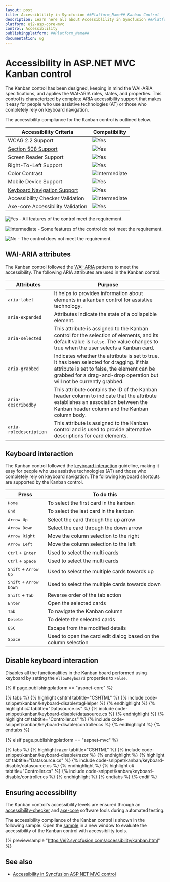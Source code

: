 ```yaml
---
layout: post
title: Accessiblility in Syncfusion ##Platform_Name## Kanban Control
description: Learn here all about Accessiblility in Syncfusion ##Platform_Name## Kanban control of Syncfusion Essential JS 2 and more.
platform: ej2-asp-core-mvc
control: Accessiblility
publishingplatform: ##Platform_Name##
documentation: ug
---
```


# Accessibility in ASP.NET MVC Kanban control

The Kanban control has been designed, keeping in mind the WAI-ARIA specifications, and applies the WAI-ARIA roles, states, and properties. This control is characterized by complete ARIA accessibility support that makes it easy for people who use assistive technologies (AT) or those who completely rely on keyboard navigation.

The accessibility compliance for the Kanban control is outlined below.

| Accessibility Criteria | Compatibility |
| -- | -- |
| WCAG 2.2 Support | ![Yes](https://cdn.syncfusion.com/content/images/landing-page/yes.png) |
| [Section 508 Support](../common/accessibility#accessibility-standards) | ![Yes](https://cdn.syncfusion.com/content/images/landing-page/yes.png) |
| Screen Reader Support | ![Yes](https://cdn.syncfusion.com/content/images/landing-page/yes.png) |
| Right-To-Left Support | ![Yes](https://cdn.syncfusion.com/content/images/landing-page/yes.png) |
| Color Contrast | ![Intermediate](https://cdn.syncfusion.com/content/images/landing-page/intermediate.png) |
| Mobile Device Support | ![Yes](https://cdn.syncfusion.com/content/images/landing-page/yes.png) |
| [Keyboard Navigation Support](../common/accessibility#keyboard-navigation-support) | ![Yes](https://cdn.syncfusion.com/content/images/landing-page/yes.png) |
| Accessibility Checker Validation | ![Intermediate](https://cdn.syncfusion.com/content/images/landing-page/intermediate.png) |
| Axe-core Accessibility Validation | ![Yes](https://cdn.syncfusion.com/content/images/landing-page/yes.png) |

<style>
    .post .post-content img {
        display: inline-block;
        margin: 0.5em 0;
    }
</style>
![Yes](https://cdn.syncfusion.com/content/images/landing-page/yes.png) - All features of the control meet the requirement.

![Intermediate](https://cdn.syncfusion.com/content/images/landing-page/intermediate.png)  - Some features of the control do not meet the requirement.

![No](https://cdn.syncfusion.com/content/images/landing-page/no.png)  - The control does not meet the requirement.

## WAI-ARIA attributes

The Kanban control followed the [WAI-ARIA](https://www.w3.org/WAI/ARIA/apg/patterns/alert/) patterns to meet the accessibility. The following ARIA attributes are used in the Kanban control:

| Attributes | Purpose |
| --- | --- |
| `aria-label` |  It helps to provides information about elements in a kanban control for assistive technology. |
| `aria-expanded` | Attributes indicate the state of a collapsible element. |
| `aria-selected` | This attribute is assigned to the Kanban control for the selection of elements, and its default value is `false`. The value changes to true when the user selects a Kanban card. |
| `aria-grabbed` | Indicates whether the attribute is set to true. It has been selected for dragging. If this attribute is set to false, the element can be grabbed for a drag-and-drop operation but will not be currently grabbed. |
| `aria-describedby` | This attribute contains the ID of the Kanban header column to indicate that the attribute establishes an association between the Kanban header column and the Kanban column body. |
| `aria-roledescription` | This attribute is assigned to the Kanban control and is used to provide alternative descriptions for card elements. |

## Keyboard interaction

The Kanban control followed the [keyboard interaction](https://www.w3.org/WAI/ARIA/apg/patterns/alert/#keyboardinteraction) guideline, making it easy for people who use assistive technologies (AT) and those who completely rely on keyboard navigation. The following keyboard shortcuts are supported by the Kanban control.

| **Press** | **To do this** |
| --- | --- |
| <kbd>Home</kbd> | To select the first card in the kanban |
| <kbd>End</kbd> | To select the last card in the kanban |
| <kbd>Arrow Up</kbd> | Select the card through the up arrow |
| <kbd>Arrow Down</kbd> | Select the card through the down arrow |
| <kbd>Arrow Right</kbd> | Move the column selection to the right |
| <kbd>Arrow Left</kbd> | Move the column selection to the left |
| <kbd>Ctrl</kbd> + <kbd>Enter</kbd> | Used to select the multi cards |
| <kbd>Ctrl</kbd> + <kbd>Space</kbd> | Used to select the multi cards |
| <kbd>Shift</kbd> + <kbd>Arrow Up</kbd> | Used to select the multiple cards towards up |
| <kbd>Shift</kbd> + <kbd>Arrow Down</kbd> | Used to select the multiple cards towards down |
| <kbd>Shift</kbd> + <kbd>Tab</kbd> | Reverse order of the tab action |
| <kbd>Enter</kbd> | Open the selected cards |
| <kbd>Tab</kbd> | To navigate the Kanban column |
| <kbd>Delete</kbd> | To delete the selected cards |
| <kbd>ESC</kbd> | Escape from the modified details |
| <kbd>Space</kbd> | Used to open the card edit dialog based on the column selection |

## Disable keyboard interaction

Disables all the functionalities in the Kanban board performed using keyboard by setting the `AllowKeyboard` properties to `False`.

{% if page.publishingplatform == "aspnet-core" %}

{% tabs %}
{% highlight cshtml tabtitle="CSHTML" %}
{% include code-snippet/kanban/keyboard-disable/tagHelper %}
{% endhighlight %}
{% highlight c# tabtitle="Datasource.cs" %}
{% include code-snippet/kanban/keyboard-disable/datasource.cs %}
{% endhighlight %}
{% highlight c# tabtitle="Controller.cs" %}
{% include code-snippet/kanban/keyboard-disable/controller.cs %}
{% endhighlight %}
{% endtabs %}

{% elsif page.publishingplatform == "aspnet-mvc" %}

{% tabs %}
{% highlight razor tabtitle="CSHTML" %}
{% include code-snippet/kanban/keyboard-disable/razor %}
{% endhighlight %}
{% highlight c# tabtitle="Datasource.cs" %}
{% include code-snippet/kanban/keyboard-disable/datasource.cs %}
{% endhighlight %}
{% highlight c# tabtitle="Controller.cs" %}
{% include code-snippet/kanban/keyboard-disable/controller.cs %}
{% endhighlight %}
{% endtabs %}
{% endif %}

## Ensuring accessibility

The Kanban control's accessibility levels are ensured through an [accessibility-checker](https://www.npmjs.com/package/accessibility-checker) and [axe-core](https://www.npmjs.com/package/axe-core) software tools during automated testing.

The accessibility compliance of the Kanban control is shown in the following sample. Open the [sample](https://ej2.syncfusion.com/accessibility/kanban.html) in a new window to evaluate the accessibility of the Kanban control with accessibility tools.

{% previewsample "<https://ej2.syncfusion.com/accessibility/kanban.html>" %}

## See also

* [Accessibility in Syncfusion ASP.NET MVC control](../common/accessibility)